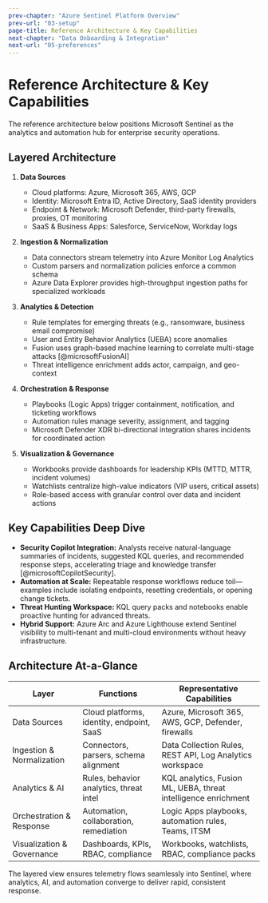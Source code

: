 ```yaml
---
prev-chapter: "Azure Sentinel Platform Overview"
prev-url: "03-setup"
page-title: Reference Architecture & Key Capabilities
next-chapter: "Data Onboarding & Integration"
next-url: "05-preferences"
---
```


# Reference Architecture & Key Capabilities

The reference architecture below positions Microsoft Sentinel as the analytics and automation hub for enterprise security operations.

## Layered Architecture

1. **Data Sources**
   - Cloud platforms: Azure, Microsoft 365, AWS, GCP
   - Identity: Microsoft Entra ID, Active Directory, SaaS identity providers
   - Endpoint & Network: Microsoft Defender, third-party firewalls, proxies, OT monitoring
   - SaaS & Business Apps: Salesforce, ServiceNow, Workday logs

2. **Ingestion & Normalization**
   - Data connectors stream telemetry into Azure Monitor Log Analytics
   - Custom parsers and normalization policies enforce a common schema
   - Azure Data Explorer provides high-throughput ingestion paths for specialized workloads

3. **Analytics & Detection**
   - Rule templates for emerging threats (e.g., ransomware, business email compromise)
   - User and Entity Behavior Analytics (UEBA) score anomalies
   - Fusion uses graph-based machine learning to correlate multi-stage attacks [@microsoftFusionAI]
   - Threat intelligence enrichment adds actor, campaign, and geo-context

4. **Orchestration & Response**
   - Playbooks (Logic Apps) trigger containment, notification, and ticketing workflows
   - Automation rules manage severity, assignment, and tagging
   - Microsoft Defender XDR bi-directional integration shares incidents for coordinated action

5. **Visualization & Governance**
   - Workbooks provide dashboards for leadership KPIs (MTTD, MTTR, incident volumes)
   - Watchlists centralize high-value indicators (VIP users, critical assets)
   - Role-based access with granular control over data and incident actions

## Key Capabilities Deep Dive

- **Security Copilot Integration:** Analysts receive natural-language summaries of incidents, suggested KQL queries, and recommended response steps, accelerating triage and knowledge transfer [@microsoftCopilotSecurity].
- **Automation at Scale:** Repeatable response workflows reduce toil—examples include isolating endpoints, resetting credentials, or opening change tickets.
- **Threat Hunting Workspace:** KQL query packs and notebooks enable proactive hunting for advanced threats.
- **Hybrid Support:** Azure Arc and Azure Lighthouse extend Sentinel visibility to multi-tenant and multi-cloud environments without heavy infrastructure.

## Architecture At-a-Glance

| Layer | Functions | Representative Capabilities |
| --- | --- | --- |
| Data Sources | Cloud platforms, identity, endpoint, SaaS | Azure, Microsoft 365, AWS, GCP, Defender, firewalls |
| Ingestion & Normalization | Connectors, parsers, schema alignment | Data Collection Rules, REST API, Log Analytics workspace |
| Analytics & AI | Rules, behavior analytics, threat intel | KQL analytics, Fusion ML, UEBA, threat intelligence enrichment |
| Orchestration & Response | Automation, collaboration, remediation | Logic Apps playbooks, automation rules, Teams, ITSM |
| Visualization & Governance | Dashboards, KPIs, RBAC, compliance | Workbooks, watchlists, RBAC, compliance packs |

The layered view ensures telemetry flows seamlessly into Sentinel, where analytics, AI, and automation converge to deliver rapid, consistent response.
